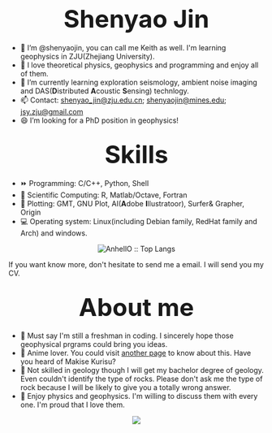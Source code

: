 # <div align='center' ><font size='70'>Shenyao Jin</font></div>

- 👋 I’m @shenyaojin, you can call me Keith as well. I'm learning geophysics in ZJU(Zhejiang University).
- 👀 I love theoretical physics, geophysics and programming and enjoy all of them.
- 🌱 I’m currently learning exploration seismology, ambient noise imaging and DAS(**D**istributed **A**coustic **S**ensing) technlogy.
- 📫 Contact: shenyao_jin@zju.edu.cn; shenyaojin@mines.edu; jsy.zju@gmail.com
- 😄 I’m looking for a PhD position in geophysics!

## <div align='center' ><font size='70'>Skills</font></div>
- ⏩ Programming: C/C++, Python, Shell
- 📌 Scientific Computing: R, Matlab/Octave, Fortran
- 📘 Plotting: GMT, GNU Plot, AI(**A**dobe **I**llustratoor), Surfer& Grapher, Origin
- 💻 Operating system: Linux(including Debian family, RedHat family and Arch) and windows.
<p align="center"><img src="https://github-readme-stats.vercel.app/api/top-langs/?username=shenyaojin&langs_count=10&theme=tokyonight&layout=compact" alt="AnhellO :: Top Langs" /></p>

If you want know more, don't hesitate to send me a email. I will send you my CV.

## <div align='center' ><font size='70'>About me</font></div>
- 💬 Must say I'm still a freshman in coding. I sincerely hope those geophysical prgrams could bring you ideas.
- 👊 Anime lover. You could visit [another page](https://zh.moegirl.org.cn/User:Keith.Jin) to know about this. Have you heard of Makise Kurisu? 
- 👼 Not skilled in geology though I will get my bachelor degree of geology. Even couldn't identify the type of rocks. Please don't ask me the type of rock because I will be likely to give you a totally wrong answer.
- 👦 Enjoy physics and geophysics. I'm willing to discuss them with every one. I'm proud that I love them.
<p align="center"><img src="https://github-readme-stats.vercel.app/api?username=shenyaojin&show_icons=true" /></p>
<!---
shenyaojin/shenyaojin is a ✨ special ✨ repository because its `README.md` (this file) appears on your GitHub profile.
You can click the Preview link to take a look at your changes.
--->
